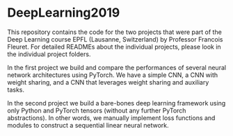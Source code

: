 # DeepLearning2019
This repository contains the code for the two projects that were part of the Deep Learning course EPFL (Lausanne, Switzerland) by Professor Francois Fleuret. For detailed READMEs about the individual projects, please look in the individual project folders. 

In the first project we build and compare the performances of several neural network architectures using PyTorch. We have a simple CNN, a CNN with weight sharing, and a CNN that leverages weight sharing and auxiliary tasks.

In the second project we build a bare-bones deep learning framework using only Python and PyTorch tensors (without any further PyTorch abstractions). In other words, we manually implement loss functions and modules to construct a sequential linear neural network.
